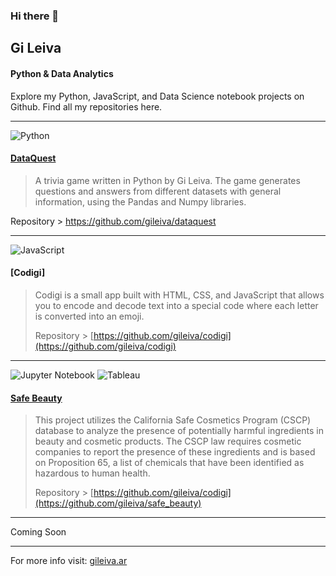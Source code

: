 ### Hi there 👋

## Gi Leiva
#### Python & Data Analytics
Explore my Python, JavaScript, and Data Science notebook projects on Github. Find all my repositories here.

---

![Python](https://img.shields.io/badge/python-3670A0?style=for-the-badge&logo=python&logoColor=ffdd54)
#### [DataQuest](https://github.com/gileiva/dataquest "DataQuest")
>  A trivia game written in Python by Gi Leiva. The game generates questions and answers from different datasets with general information, using the Pandas and Numpy libraries.

Repository > https://github.com/gileiva/dataquest

---

![JavaScript](https://img.shields.io/badge/javascript-%23323330.svg?style=for-the-badge&logo=javascript&logoColor=%23F7DF1E)

#### [Codigi]
>  Codigi is a small app built with HTML, CSS, and JavaScript that allows you to encode and decode text into a special code where each letter is converted into an emoji.
>  
>  Repository > [https://github.com/gileiva/codigi](https://github.com/gileiva/codigi)

---

![Jupyter Notebook](https://img.shields.io/badge/jupyter-%23FA0F00.svg?style=for-the-badge&logo=jupyter&logoColor=white) ![Tableau](https://img.shields.io/badge/Tableau-E97627?style=for-the-badge&logo=Tableau&logoColor=white)
#### [Safe Beauty](https://github.com/gileiva/safe_beauty)
>  This project utilizes the California Safe Cosmetics Program (CSCP) database to analyze the presence of potentially harmful ingredients in beauty and cosmetic products. The CSCP law requires cosmetic companies to report the presence of these ingredients and is based on Proposition 65, a list of chemicals that have been identified as hazardous to human health.
>  
>  Repository > [https://github.com/gileiva/codigi](https://github.com/gileiva/safe_beauty)

---

Coming Soon

***

For more info visit: [gileiva.ar](https://gileiva.ar)

